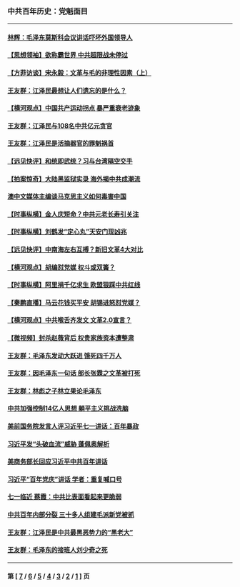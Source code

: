 ### 中共百年历史：党魁面目
---
#### [林辉：毛泽东莫斯科会议讲话吓坏外国领导人](../../pages/nf1176107/n13917931.md?10160430) 
#### [【思想领袖】欲称霸世界 中共超限战未停过](../../pages/nf1176107/n13745142.md?10160430) 
#### [【方菲访谈】宋永毅：文革与毛的非理性因素（上）](../../pages/nf1176107/n13469956.md?10160430) 
#### [王友群：江泽民最想让人们遗忘的是什么？](../../pages/nf1176107/n13408949.md?10160430) 
#### [【横河观点】中国共产运动拐点 暴严重衰老迹象](../../pages/nf1176107/n13388333.md?10160430) 
#### [王友群：江泽民与108名中共亿元贪官](../../pages/nf1176107/n13352358.md?10160430) 
#### [王友群：江泽民是活摘器官的罪魁祸首](../../pages/nf1176107/n13336903.md?10160430) 
#### [【远见快评】和统即武统？习与台湾隔空交手](../../pages/nf1176107/n13297739.md?10160430) 
#### [【拍案惊奇】大陆黑监狱实录 海外揭中共成潮流](../../pages/nf1176107/n13288853.md?10160430) 
#### [澳中文媒体主编谈马克思主义如何毒害中国](../../pages/nf1176107/n13257387.md?10160430) 
#### [【时事纵横】金人庆短命？中共元老长寿引关注](../../pages/nf1176107/n13217934.md?10160430) 
#### [【时事纵横】刘鹤发“定心丸”天安门现凶兆](../../pages/nf1176107/n13215416.md?10160430) 
#### [【远见快评】中南海左右互搏？新旧文革4大对比](../../pages/nf1176107/n13214745.md?10160430) 
#### [【横河观点】胡编怼党媒 权斗或双簧？](../../pages/nf1176107/n13210864.md?10160430) 
#### [【时事纵横】阿里捐千亿求生 欧盟狠踩中共红线](../../pages/nf1176107/n13206431.md?10160430) 
#### [【秦鹏直播】马云花钱买平安 胡锡进怒怼党媒？](../../pages/nf1176107/n13206392.md?10160430) 
#### [【横河观点】中共喉舌齐发文 文革2.0宣言？](../../pages/nf1176107/n13201248.md?10160430) 
#### [【微视频】封杀赵薇背后 权贵家族资本遭整肃](../../pages/nf1176107/n13197798.md?10160430) 
#### [王友群：毛泽东发动大跃进 饿死四千万人](../../pages/nf1176107/n13177158.md?10160430) 
#### [王友群：因毛泽东一句话 部长张霖之文革被打死](../../pages/nf1176107/n13161711.md?10160430) 
#### [王友群：林彪之子林立果论毛泽东](../../pages/nf1176107/n13128622.md?10160430) 
#### [中共加强控制14亿人思想 躺平主义挑战洗脑](../../pages/nf1176107/n13094299.md?10160430) 
#### [美前国务院发言人评习近平七一讲话：百年暴政](../../pages/nf1176107/n13066986.md?10160430) 
#### [习近平发“头破血流”威胁 蓬佩奥解析](../../pages/nf1176107/n13063604.md?10160430) 
#### [美商务部长回应习近平中共百年讲话](../../pages/nf1176107/n13062903.md?10160430) 
#### [习近平“百年党庆”讲话 学者：重复喊口号](../../pages/nf1176107/n13061411.md?10160430) 
#### [七一临近 蔡霞：中共比表面看起来更脆弱](../../pages/nf1176107/n13056418.md?10160430) 
#### [中共百年内部分裂 三十多人组建毛派新党被抓](../../pages/nf1176107/n13044023.md?10160430) 
#### [王友群：江泽民是中共最黑恶势力的“黑老大”](../../pages/nf1176107/n13022180.md?10160430) 
#### [王友群：毛泽东的接班人刘少奇之死](../../pages/nf1176107/n12991772.md?10160430) 

---
#### 第 [ [7](./7.md?10160430) / [6](./6.md?10160430) / [5](./5.md?10160430) / [4](./4.md?10160430) / [3](./3.md?10160430) / [2](./2.md?10160430) / [1](./1.md?10160430) ] 页

